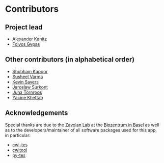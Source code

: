 # Contributors

## Project lead

* [Alexander Kanitz](https://github.com/uniqueg)
* [Foivos Gypas](https://github.com/fgypas)

## Other contributors (in alphabetical order)

* [Shubham Kapoor](https://github.com/shukapoo)
* [Susheel Varma](https://github.com/susheel)
* [Kevin Sayers](https://github.com/KevinSayers)
* [Jaroslaw Surkont](https://github.com/jsurkont)
* [Juha Törnroos](https://github.com/juhtornr)
* [Yacine Khettab](https://github.com/djixyacine)

## Acknowledgements

Special thanks are due to the
[Zavolan Lab](https://www.biozentrum.unibas.ch/research/researchgroups/overview/unit/zavolan/)
at the [Biozentrum in Basel](https://www.biozentrum.unibas.ch/) as well as to the
developers/maintainer of all software packages used for this app, in particular:

* [cwl-tes](https://github.com/common-workflow-language/cwl-tes)
* [cwltool](https://github.com/common-workflow-language/cwltool)
* [py-tes](https://github.com/ohsu-comp-bio/py-tes)

